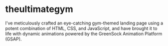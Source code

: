 # theultimategym
I've meticulously crafted an eye-catching gym-themed landing page using a potent combination of HTML, CSS, and JavaScript, and have brought it to life with dynamic animations powered by the GreenSock Animation Platform (GSAP).
